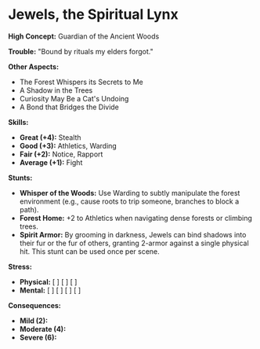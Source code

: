 # Jewels, the Spiritual Lynx

**High Concept:** Guardian of the Ancient Woods

**Trouble:** "Bound by rituals my elders forgot."

**Other Aspects:**
*   The Forest Whispers its Secrets to Me
*   A Shadow in the Trees
*   Curiosity May Be a Cat's Undoing
*   A Bond that Bridges the Divide

**Skills:**
*   **Great (+4):** Stealth
*   **Good (+3):** Athletics, Warding
*   **Fair (+2):** Notice, Rapport
*   **Average (+1):** Fight

**Stunts:**
*   **Whisper of the Woods:** Use Warding to subtly manipulate the forest environment (e.g., cause roots to trip someone, branches to block a path).
*   **Forest Home:** +2 to Athletics when navigating dense forests or climbing trees.
*   **Spirit Armor:** By grooming in darkness, Jewels can bind shadows into their fur or the fur of others, granting 2-armor against a single physical hit. This stunt can be used once per scene.

**Stress:**
*   **Physical:** [ ] [ ] [ ]
*   **Mental:** [ ] [ ] [ ] [ ]

**Consequences:**
*   **Mild (2):**
*   **Moderate (4):**
*   **Severe (6):**
